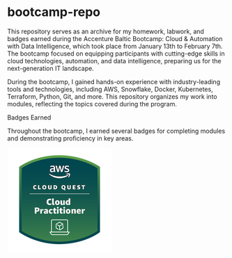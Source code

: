 # bootcamp-repo
This repository serves as an archive for my homework, labwork, and badges earned during the Accenture Baltic Bootcamp: Cloud & Automation with Data Intelligence, which took place from January 13th to February 7th. The bootcamp focused on equipping participants with cutting-edge skills in cloud technologies, automation, and data intelligence, preparing us for the next-generation IT landscape.

During the bootcamp, I gained hands-on experience with industry-leading tools and technologies, including AWS, Snowflake, Docker, Kubernetes, Terraform, Python, Git, and more. This repository organizes my work into modules, reflecting the topics covered during the program.

Badges Earned

Throughout the bootcamp, I earned several badges for completing modules and demonstrating proficiency in key areas. 

[![AWS Cloud Quest: Cloud Practitioner](https://github.com/marks80/bootcamp-repo/blob/master/aws-cloud-quest-cloud-practitioner.png?raw=true)](https://www.credly.com/badges/9dbcd225-7dc6-4465-af44-0d7de72d4a1b/public_url)
